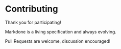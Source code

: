 # Contributing

Thank you for participating!

Markdone is a living specification and always evolving.

Pull Requests are welcome, discussion encouraged!